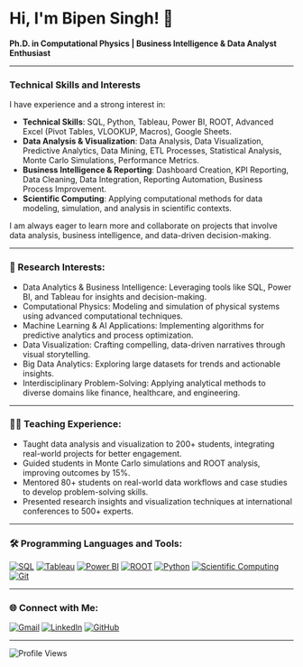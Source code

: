 # Hi, I'm Bipen Singh! 👋

  **Ph.D. in Computational Physics | Business Intelligence & Data Analyst Enthusiast**

---

### Technical Skills and Interests

I have experience and a strong interest in:

- **Technical Skills**:
  SQL, Python, Tableau, Power BI, ROOT, Advanced Excel (Pivot Tables, VLOOKUP, Macros), Google Sheets.
- **Data Analysis & Visualization**:
  Data Analysis, Data Visualization, Predictive Analytics, Data Mining, ETL Processes, Statistical Analysis,
  Monte Carlo Simulations, Performance Metrics.
- **Business Intelligence & Reporting**:
  Dashboard Creation, KPI Reporting, Data Cleaning, Data Integration, Reporting Automation,
  Business Process Improvement.
- **Scientific Computing**:
  Applying computational methods for data modeling, simulation, and analysis in scientific contexts.

I am always eager to learn more and collaborate on projects that involve data analysis, business intelligence, and data-driven decision-making.

---

### 🔬 Research Interests:
- Data Analytics & Business Intelligence: Leveraging tools like SQL, Power BI, and Tableau for insights and decision-making.
- Computational Physics: Modeling and simulation of physical systems using advanced computational techniques.
- Machine Learning & AI Applications: Implementing algorithms for predictive analytics and process optimization.
- Data Visualization: Crafting compelling, data-driven narratives through visual storytelling.
- Big Data Analytics: Exploring large datasets for trends and actionable insights.
- Interdisciplinary Problem-Solving: Applying analytical methods to diverse domains like finance, healthcare, and engineering.

---

### 👨‍🏫 Teaching Experience:
- Taught data analysis and visualization to 200+ students, integrating real-world projects for better engagement.
- Guided students in Monte Carlo simulations and ROOT analysis, improving outcomes by 15%.
- Mentored 80+ students on real-world data workflows and case studies to develop problem-solving skills.
- Presented research insights and visualization techniques at international conferences to 500+ experts.

---

### 🛠 Programming Languages and Tools:
[![SQL](https://img.shields.io/badge/-SQL-4479A1?style=flat&logo=mysql&logoColor=white)](https://www.mysql.com/)
[![Tableau](https://img.shields.io/badge/-Tableau-E97627?style=flat&logo=tableau&logoColor=white)](https://www.tableau.com/)
[![Power BI](https://img.shields.io/badge/-Power%20BI-F2C811?style=flat&logo=power-bi&logoColor=white)](https://powerbi.microsoft.com/)
[![ROOT](https://img.shields.io/badge/-ROOT-000000?style=flat&logo=root&logoColor=white)](https://root.cern/)
[![Python](https://img.shields.io/badge/-Python-3776AB?style=flat&logo=python&logoColor=white)](https://www.python.org/)
[![Scientific Computing](https://img.shields.io/badge/-Scientific%20Computing-4CAF50?style=flat&logo=scipy&logoColor=white)](https://www.scipy.org/)
[![Git](https://img.shields.io/badge/-Git-F05032?style=flat&logo=git&logoColor=white)](https://git-scm.com/)

---

### 🌐 Connect with Me:
[![Gmail](https://img.shields.io/badge/-Gmail-D14836?style=flat&logo=gmail&logoColor=white)](mailto:bipenkotwal121988@gmail.com)
[![LinkedIn](https://img.shields.io/badge/-LinkedIn-blue?style=flat&logo=linkedin&logoColor=white)](https://www.linkedin.com/in/dr-bipen-singh-275457114)
[![GitHub](https://img.shields.io/badge/-GitHub-181717?style=flat&logo=github&logoColor=white)](https://github.com/bskotwal123)

---

![Profile Views](https://komarev.com/ghpvc/?username=bskotwal123&color=blue)

